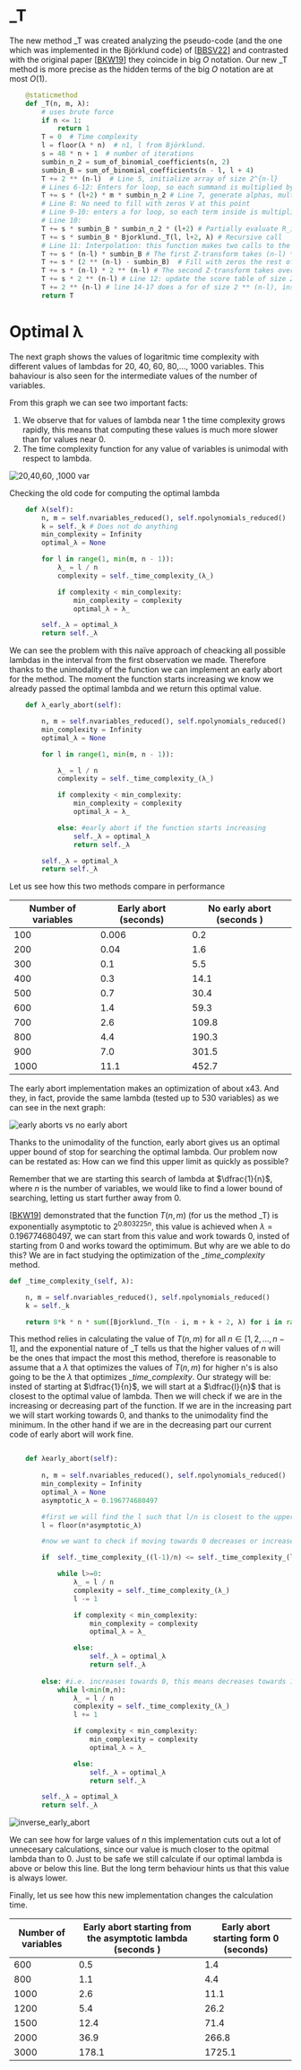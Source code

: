# _T 

The new method _T was created analyzing the pseudo-code (and the one which was implemented in the Björklund code) of [[BBSV22](https://eprint.iacr.org/2021/913.pdf)] and contrasted with the original paper [[BKW19](https://drops.dagstuhl.de/entities/document/10.4230/LIPIcs.ICALP.2019.26)] they coincide in big $O$ notation. Our new _T method is more precise as the hidden terms of the big $O$ notation are at most $O(1)$.

```Python
    @staticmethod
    def _T(n, m, λ):
        # uses brute force
        if n <= 1:            
            return 1
        T = 0  # Time complexity
        l = floor(λ * n)  # n1, l from Björklund.
        s = 48 * n + 1  # number of iterations
        sumbin_n_2 = sum_of_binomial_coefficients(n, 2)
        sumbin_B = sum_of_binomial_coefficients(n - l, l + 4)
        T += 2 ** (n-l)  # Line 5, initialize array of size 2^{n-l}
        # Lines 6-12: Enters for loop, so each summand is multiplied by s
        T += s * (l+2) * m * sumbin_n_2 # Line 7, generate alphas, multiply and add coeficients
        # Line 8: No need to fill with zeros V at this point
        # Line 9-10: enters a for loop, so each term inside is multiplied by sumbin_B
        # Line 10:        
        T += s * sumbin_B * sumbin_n_2 * (l+2) # Partially evaluate R_i's        
        T += s * sumbin_B * Bjorklund._T(l, l+2, λ) # Recursive call
        # Line 11: Interpolation: this function makes two calls to the Z-transform
        T += s * (n-l) * sumbin_B # The first Z-transform takes (n-l) * sumbin_B * O(1)        
        T += s * (2 ** (n-l) - sumbin_B)  # Fill with zeros the rest of the table
        T += s * (n-l) * 2 ** (n-l) # The second Z-transform takes over all space        
        T += s * 2 ** (n-l) # Line 12: update the score table of size 2 ** (n-l)
        T += 2 ** (n-l) # line 14-17 does a for of size 2 ** (n-l), inside the for takes O(1)
        return T
```

# Optimal λ
The next graph shows the values of logaritmic time complexity with different values of lambdas for 20, 40, 60, 80,..., 1000 variables. This bahaviour is also seen for the intermediate values of the number of variables.

From this graph we can see two important facts:
  1. We observe that for values of lambda near 1 the time complexity grows rapidly, this means that computing these values is much more slower than for values near   0.
  2. The time complexity function for any value of variables is unimodal with respect to lambda.

![20,40,60, ,1000 var](https://github.com/aangulog/Crypto-TII-Probabilistic-algorithms-changes/assets/101427877/1e3a961c-0879-4f0d-8865-2e4287c55a0d)

Checking the old code for computing the optimal lambda

```Python
    def λ(self):
        n, m = self.nvariables_reduced(), self.npolynomials_reduced()
        k = self._k # Does not do anything
        min_complexity = Infinity
        optimal_λ = None

        for l in range(1, min(m, n - 1)):
            λ_ = l / n
            complexity = self._time_complexity_(λ_)

            if complexity < min_complexity:
                min_complexity = complexity
                optimal_λ = λ_

        self._λ = optimal_λ
        return self._λ
```

We can see the problem with this naïve approach of cheacking all possible lambdas in the interval from the first observation we made. Therefore thanks to the unimodality of the function we can implement an early abort for the method. The moment the function starts increasing we know we already passed the optimal lambda and we return this optimal value.

```Python
    def λ_early_abort(self):

        n, m = self.nvariables_reduced(), self.npolynomials_reduced()
        min_complexity = Infinity
        optimal_λ = None

        for l in range(1, min(m, n - 1)):

            λ_ = l / n
            complexity = self._time_complexity_(λ_)

            if complexity < min_complexity:
                min_complexity = complexity
                optimal_λ = λ_

            else: #early abort if the function starts increasing
                self._λ = optimal_λ
                return self._λ

        self._λ = optimal_λ
        return self._λ
```
Let us see how this two methods compare in performance

|  Number of variables   | Early abort (seconds) | No early abort (seconds )| 
|------------------------| --------------------- | -------------------------|
|100|0.006|0.2| x33.3
|200|0.04|1.6| x40
|300|0.1|5.5| x55
|400|0.3|14.1| x47
|500|0.7|30.4| x43.4
|600|1.4|59.3| x42.4
|700|2.6|109.8| x42.2
|800|4.4|190.3| x43.3
|900|7.0|301.5| x43.1
|1000|11.1|452.7| x40,8

The early abort implementation makes an optimization of about x43. And they, in fact, provide the same lambda (tested up to 530 variables) as we can see in the next graph:

![early aborts vs no early abort](https://github.com/aangulog/Crypto-TII-Probabilistic-algorithms-changes/assets/101427877/b4e1fe9b-3812-48a6-b7a9-a65d11b57cd8)

Thanks to the unimodality of the function, early abort gives us an optimal upper bound of stop for searching the optimal lambda. Our problem now can be restated as: How can we find this upper limit as quickly as possible?

Remember that we are starting this search of lambda at $\dfrac{1}{n}$, where $n$ is the number of variables, we would like to find a lower bound of searching, letting us start further away from 0.

[[BKW19](https://drops.dagstuhl.de/entities/document/10.4230/LIPIcs.ICALP.2019.26)] demonstrated that the function $T(n,m)$ (for us the method _T) is exponentially asymptotic to $2^{0.803225n}$, this value is achieved when $\lambda =  0.196774680497$, we can start from this value and work towards 0, insted of starting from 0 and works toward the optimimum. But why are we able to do this? We are in fact studying the optimization of the __time_complexity_ method.

```Python
def _time_complexity_(self, λ):

    n, m = self.nvariables_reduced(), self.npolynomials_reduced()
    k = self._k

    return 8*k * n * sum([Bjorklund._T(n - i, m + k + 2, λ) for i in range(1, n)])
```

This method relies in calculating the value of $T(n,m)$ for all $n\in[1,2,...,n-1]$, and the exponential nature of _T tells us that the higher values of $n$ will be the ones that impact the most this method, therefore is reasonable to assume that a $\lambda$ that optimizes the values of $T(n,m)$ for higher n's is also going to be the $\lambda$ that optimizes __time_complexity_.
Our strategy will be: insted of starting at $\dfrac{1}{n}$, we will start at a $\dfrac{l}{n}$ that is closest to the optimal value of lambda. Then we will check if we are in the increasing or decreasing part of the function. If we are in the increasing part we will start working towards 0, and thanks to the unimodality find the minimum. In the other hand if we are in the decreasing part our current code of early abort will work fine.

```Python

    def λearly_abort(self):
        
        n, m = self.nvariables_reduced(), self.npolynomials_reduced()
        min_complexity = Infinity
        optimal_λ = None
        asymptotic_λ = 0.196774680497

        #first we will find the l such that l/n is closest to the upper_bound
        l = floor(n*asymptotic_λ)

        #now we want to check if moving towards 0 decreases or increases the value of the function

        if  self._time_complexity_((l-1)/n) <= self._time_complexity_(l / n): #i.e. decreses towards 0

            while l>=0:
                λ_ = l / n
                complexity = self._time_complexity_(λ_)
                l -= 1

                if complexity < min_complexity:
                    min_complexity = complexity
                    optimal_λ = λ_

                else:
                    self._λ = optimal_λ
                    return self._λ
            
        else: #i.e. increases towards 0, this means decreases towards 1
            while l<min(m,n):
                λ_ = l / n
                complexity = self._time_complexity_(λ_)
                l += 1

                if complexity < min_complexity:
                    min_complexity = complexity
                    optimal_λ = λ_

                else:
                    self._λ = optimal_λ
                    return self._λ

        self._λ = optimal_λ
        return self._λ
```
![inverse_early_abort](https://github.com/aangulog/Crypto-TII-Probabilistic-algorithms-changes/assets/101427877/ec3d4c17-7be8-4365-829d-b43ddd27e001)

We can see how for large values of $n$ this implementation cuts out a lot of unnecesary calculations, since our value is much closer to the opitmal lambda than to 0. Just to be safe we still calculate if our optimal lambda is above or below this line. But the long term behaviour hints us that this value is always lower.

Finally, let us see how this new implementation changes the calculation time.

|  Number of variables   | Early abort starting from the asymptotic lambda (seconds ) | Early abort starting form 0 (seconds) | 
|------------------------| --------------------- | -------------------------|
|600|0.5|1.4| x2.8
|800|1.1|4.4| x4
|1000|2.6|11.1| x4.3
|1200|5.4|26.2| x4.9
|1500|12.4|71.4| x5.7
|2000|36.9|266.8| x7.2
|3000|178.1|1725.1| x9.6
